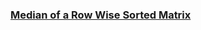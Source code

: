 ### [Median of a Row Wise Sorted Matrix](https://leetcode.com/problems/median-of-a-row-wise-sorted-matrix)

